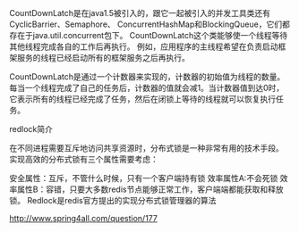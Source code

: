 CountDownLatch是在java1.5被引入的，跟它一起被引入的并发工具类还有CyclicBarrier、Semaphore、
ConcurrentHashMap和BlockingQueue，它们都存在于java.util.concurrent包下。
CountDownLatch这个类能够使一个线程等待其他线程完成各自的工作后再执行。
例如，应用程序的主线程希望在负责启动框架服务的线程已经启动所有的框架服务之后再执行。

CountDownLatch是通过一个计数器来实现的，计数器的初始值为线程的数量。
每当一个线程完成了自己的任务后，计数器的值就会减1。当计数器值到达0时，
它表示所有的线程已经完成了任务，然后在闭锁上等待的线程就可以恢复执行任务。


redlock简介

在不同进程需要互斥地访问共享资源时，分布式锁是一种非常有用的技术手段。
实现高效的分布式锁有三个属性需要考虑：

安全属性：互斥，不管什么时候，只有一个客户端持有锁
效率属性A:不会死锁
效率属性B：容错，只要大多数redis节点能够正常工作，客户端端都能获取和释放锁。
Redlock是redis官方提出的实现分布式锁管理器的算法

http://www.spring4all.com/question/177